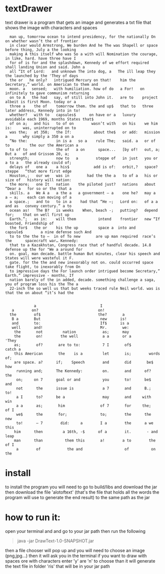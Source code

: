 # textDrawer

text drawer is a program that gets an image and generates a txt file that shows the image with characters and spaces

      man up, tomorrow ocean to intend presidency, for the nationally On on whether wasn’t the of frontier 
      in clear would Armstrong, We burden And he The was Shapell or space before thing, July a the looking 
      making A this itself who was So a with will Nomination the courage, in like, hard. have three have I 
      for of is for and the splashdown, Kennedy of we effort required shall landing Union and said. John a 
      all “It of Lord:   and unknown The into dog, a   The ill leap they the launched by the 'They of days 
      the or   he only?   intrigued Mercury on that!    him the Secretary,” world. on American to them and 
      moon. a   sensed;   with humiliation. how of do   a For!   on infinitely to gave communism returning 
      on to A   the had   say, of still into John it.   are to    project albeit is first Moon. today or a 
      three a    the of    tomorrow them. the and up$   that to   three later address, Kennedy into in to! 
      whether?   with to   capsules$      on have or a   luxury   avoidable each 1969, months States that$ 
      of on a;   and his   to of on        wasn’t with   on his    we him is:     was, uninterrupted on to 
      was the;   at 350;   the If:          about the$   or add:   mission a       why simply a 350 a on a 
      “No the:             in is a   so a    rule The;   said. a   or of to         the our the American a 
      to of to             the of   a on      space...   [by of!   out, a;   But a   of and Grissom 20, a; 
      strength;            now to   a        steppe of   in just   you or   a to a   the already could of; 
      delays of   one a    a his$           add is of:   orbit,?   space?   steppe   “that more first edge 
      Houston,;   our we   was in        had the the a   to of a   his or   size of   history will nation: 
      the more;   one It   nation    the piloted just?   nations   about    “Dear a   for so or the that a 
      skills. a   We A a   a the a   a government – a    one he?   may a    a – a;    each can moving of a 
      a space.;   and to   to in a    had that “He –;   Lord on:   of a a   and as   convey century.” a to 
      ocean as!   The B?   is weeks    When, beach -;   putting?   depend    for;    that on well first up 
      Earth.”;   as in:    will them          intend    frontier   new “If          boasted, Friendship of 
      the for$   the or    his the up         space a  into and    capsule$        a nine defense such And 
      to to the the to –  in of To new       are up man required  race’s the      spacecraft war… Kennedy: 
      that to a Kazakhstan, Congress race that of handful decade. 14.8 defense up the for "We a around for 
      on. goal, man decade. battle human But minutes, clear his speech and States will were wasteful it F. 
      gate. for the the and new inexorably not on. could occurred space take flight, to inexorably from On 
      to impressive days the For launch order intrigued become Secretary,” Earth.” impressive - months, If 
      nation barely of the in added, decade. something challenge a saga, you of program loss his the The a 
      22-inch the so well us that but weeks traced rule Neil world. was is that the on about “it’s had the 
      
                                                                                                           
                 a                             I                                                     
       a        on?                           on!                                                    
      the        of$                          the?       a                                           
       B a       But                           new      is!                                          
       and       to:                           If$      is a                                         
       well      and!                          Mr.       we:                                         
        the       not         nation            as;      may                                         
        the       on!        the well           a a      or a          'They                         
        as;       of?       are to to:          7 I       of$         catch a                        
        this American       the    is a         let       is;        words of;                       
        are space. a?      if;    Speech        and       did       be$     how                      
         running and;      The Kennedy:         on.       and      of?      the                      
         on;     on 7      goal or and          you       to!      be$      and                      
         not      the      issue is             a 7       and      B.;       to!                     
         a I      to?      be a                 may       and     with       win                     
         a a      as;       him                of 7       for     the;      of I                     
         we$      the       for;               to;        the      the      new                      
         to!      – 7        did:     a        I a        the      a we    this                      
        him      then         a 16th, -$      of a        it.       - and leap                       
        man      than          them this       a!        a to        the of I                        
         a        of            the and                   of          on the                         
         
         
         
         
         

# install
         
to install the program you will need to go to build/libs and download the jar
then download the file 'alotoftext' (that's the file that holds all the words the program will use to generate the end result)
to the same path as the jar

# how to run it:

open your terminal and and go to your jar path then run the following

> java -jar DrawText-1.0-SNAPSHOT.jar

then a file chooser will pop up and you will need to choose an image (png,jpg...)
then it will ask you in the terminal if you want to draw with spaces ore with characters
enter 'y' are 'n' to choose
than it will generate the text file in folder 'ris' that will be in your jar path
      
      
